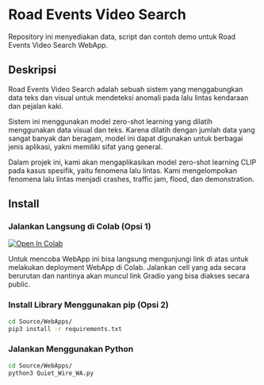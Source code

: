 # Road Events Video Search

Repository ini menyediakan data, script dan contoh demo untuk Road Events Video Search WebApp.

## Deskripsi

Road Events Video Search adalah sebuah sistem yang menggabungkan data teks dan visual untuk mendeteksi anomali pada lalu lintas kendaraan dan pejalan kaki.

Sistem ini menggunakan model zero-shot learning yang dilatih menggunakan data visual dan teks. Karena dilatih dengan jumlah data yang sangat banyak dan beragam, model ini dapat digunakan untuk berbagai jenis aplikasi, yakni memiliki sifat yang general.

Dalam projek ini, kami akan mengaplikasikan model zero-shot learning CLIP pada kasus spesifik, yaitu fenomena lalu lintas. Kami mengelompokan fenomena lalu lintas menjadi crashes, traffic jam, flood, dan demonstration.

## Install

### Jalankan Langsung di Colab (Opsi 1)

[![Open In Colab](https://colab.research.google.com/assets/colab-badge.svg)](https://colab.research.google.com/drive/1Mj8fv8NxFg_9udbfZB8vc6IbBj88rLBQ?usp=sharing)

Untuk mencoba WebApp ini bisa langsung mengunjungi link di atas untuk melakukan deployment WebApp di Colab. Jalankan cell yang ada secara berurutan dan nantinya akan muncul link Gradio yang bisa diakses secara public.

### Install Library Menggunakan pip (Opsi 2)

```bash
cd Source/WebApps/
pip3 install -r requirements.txt
```

### Jalankan Menggunakan Python

```bash
cd Source/WebApps/
python3 Quiet_Wire_WA.py
```
